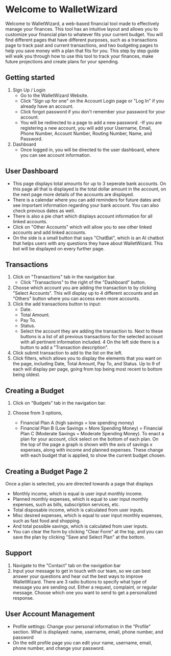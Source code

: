 
# Welcome to WalletWizard

Welcome to WalletWizard, a web-based financial tool made to effectively manage your finances. This tool has an intuitive layout and allows you to customize your financial plan to whatever fits your current budget. You will find different pages that have different purposes, such as a transactions page to track past and current transactions, and two budgeting pages to help you save money with a plan that fits for you. This step by step guide will walk you through how to use this tool to track your finances, make future projections and create plans for your spending. 

## Getting started 

1. Sign Up / Login
	- Go to the WalletWizard Website.
	- Click "Sign up for one" on the Account Login page or "Log In" if you already have an account.
 	- Click forgot password if you don't remember your password for your account.
 	- You will be redirected to a page to add a new password.
	-If you are registering a new account, you will add your Username, Email, Phone Number, Account Number, Routing Number, Name, and Password.
2. Dashboard
	- Once logged in, you will be directed to the user dashboard, where you can see account information.

## User Dashboard

- This page displays total amounts for up to 3 seperate bank accounts. On this page all that is displayed is the total dollar amount in the account, on the next page more details of the accounts are displayed.
- There is a calendar where you can add reminders for future dates and see important information regarding your bank account. You can also check previous dates as well.
- There is also a pie chart which displays account information for all linked accounts.
- Click on "Other Accounts" which will allow you to see other linked accounts and add linked accounts.
- On the side is a small button that says "ChatBat", which is an AI chatbot that helps users with any questions they have about WalletWizard. This bot will be displayed on every further page.

## Transactions

1. Click on "Transactions" tab in the navigation bar.
	- Click "Transactions" to the right of the "Dashboard" button.
2. Choose which account you are adding the transaction to by clicking "Select Accounts". This will display up to 4 different accounts and an "Others" button where you can access even more accounts.
3. Click the add transactions button to input:
	- Date.
	- Total Amount.
	- Pay To.
	- Status.
	- Select the account they are adding the transaction to. Next to these buttons is a list of all previous transactions for the selected account with all pertinent information included.
4  On the left side there is a button to add a "Transaction description".
5. Click submit transaction to add to the list on the left.
6. Click filters, which allows you to display the elements that you want on the page, including Date, Total Amount, Pay To, and Status. Up to 9 of each will display per page, going from top being most recent to bottom being oldest.

## Creating a Budget

1. Click on "Budgets" tab in the navigation bar.

2.  Choose from 3 options,
   	- Financial Plan A (high savings = low spending money)
	- Financial Plan B (Low Savings = More Spending Money)
  	= Financial Plan C (Moderate Savings = Moderate Spending Money).
   To enact a plan for your account, click select on the bottom of each plan.  On the top of the page a graph is shown with the axis of savings x expenses, along with income and planned expenses. These change with each budget that is applied, to show the current budget chosen.

## Creating a Budget Page 2
 
 Once a plan is selected, you are directed towards a page that displays
   - Monthly income, which is equal is user input monthly income.
   - Planned monthly expenses, which is equal to user input monthly expenses, such as bills, subscription services, etc.
   - Total disposable income, which is calculated from user inputs.
   - Misc desired expenses, which is equal to user input monthly expenses, such as fast food and shopping.
   - And total possible savings, which is calculated from user inputs.
   - You can clear the form by clicking "Clear Form" at the top, and you can save the plan by clicking "Save and Select Plan" at the bottom.

## Support

1. Navigate to the "Contact" tab on the navigation bar
2. Input your message to get in touch with our team, so we can best answer your questions and hear out the best ways to improve WalletWizard. There are 3 radio buttons to specify what type of message you are sending out. Either a request, complaint, or regular message. Choose which one you want to send to get a personalized response.


## User Account Management

- Profile settings: Change your personal information in the "Profile" section. What is displayed: name, username, email, phone number, and password
- On the edit profile page you can edit your name, username, email, phone number, and change your password.








